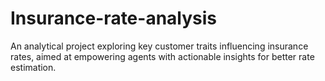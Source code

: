 # Insurance-rate-analysis
An analytical project exploring key customer traits influencing insurance rates, aimed at empowering agents with actionable insights for better rate estimation.
